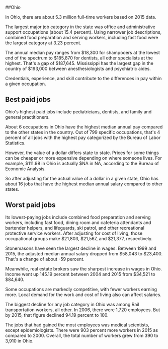 

##Ohio

In Ohio, there are about 5.3 million full-time workers based on 2015 data.

The largest major job category in the state was <span class='occ_title_em'>office and administrative support occupations</span> (about 15.4 percent). Using narrower job descriptions, <span class='occ_title_em'>combined food preparation and serving workers, including fast food</span> were the largest category at 3.23 percent.
               
The annual median pay ranges from $18,300 for <span class='occ_title_em'>shampooers</span> at the lowest end of the spectrum to  $185,870 for <span class='occ_title_em'>dentists, all other specialists</span> at the highest. That's a gap of $187,645. Mississippi has the largest gap in the country of $193,000 between <span class='occ_title_em'>anesthesiologists and psychiatric aides</span>.
          
Credentials, experience, and skill contribute to the differences in pay within a given occupation.

## Best paid jobs
Ohio's highest paid jobs include <span class='occ_title_em'>pediatricians, dentists</span>, and <span class='occ_title_em'>family and general practitioners</span>.
               
About 6 occupations in Ohio have the highest median annual pay compared to the other states in the country. Out of 799 specific occupations, that's 4 percent of all jobs with the highest pay categorized by the Bureau of Labor Statistics.
               
However, the value of a dollar differs state to state. Prices for some things can be cheaper or more expensive depending on where someone lives. For example, $111.98 in Ohio is actually $NA in NA, according to the Bureau of Economic Analysis.
               
So after adjusting for the actual value of a dollar in a given state, Ohio has about 16 jobs that have the highest median annual salary compared to other states.
               
## Worst paid jobs

Its lowest-paying jobs include <span class='occ_title_em'>combined food preparation and serving workers, including fast food</span>, <span class='occ_title_em'>dining room and cafeteria attendants and bartender helpers</span>, and <span class='occ_title_em'>lifeguards, ski patrol, and other recreational protective service workers</span>. After adjusting for cost of living, those occupational groups make $21,803,  $21,567, and  $21,377, respectively.
               
<span class='occ_title_em'>Stonemasons</span> have seen the largest decline in wages. Between 1999 and 2015, the adjusted median annual salary dropped from $58,043 to $23,400. That's a change of about -59 percent.
               
Meanwhile, <span class='occ_title_em'>real estate brokers</span> saw the sharpest increase in wages in Ohio. Income went up 145.19 percent between 2004 and 2015 from $34,521 to $84,640.

Some occupations are markedly competitive, with fewer workers earning more. Local demand for the work and cost of living also can affect salaries.

            
The biggest decline for any job category in Ohio was among <span class='occ_title_em'>Rail transportation workers, all other</span>. In 2006, there were 1,720 employees. But by 2015, that figure declined 94.19 percent to 100. 
               
The jobs that had gained the most employees was medical scientists, except epidemiologists. There were 903 percent more workers in 2015 as compared to 2000. Overall, the total number of workers grew from 390 to 3,910 in Ohio.
